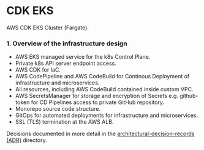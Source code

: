 # CDK EKS

AWS CDK EKS Cluster (Fargate).

### 1. Overview of the infrastructure design

- AWS EKS managed service for the k8s Control Plane.
- Private k8s API server endpoint access.
- AWS CDK for IaC.
- AWS CodePipeline and AWS CodeBuild for Continous Deployment of infrastructure and microservices.
- All resources, including AWS CodeBuild contained inside custom VPC.
- AWS SecretsManager for storage and encryption of Secrets e.g. github-token for CD Pipelines access to private GitHub repository.
- Monorepo source code structure.
- GitOps for automated deployments for infrastructure and microservices.
- SSL (TLS) termination at the AWS ALB.

Decisions documented in more detail in the [architectural-decision-records (ADR)](./architectural-decision-records/) directory.

